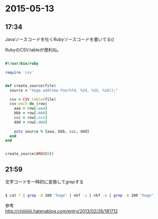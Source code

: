 # 2015-05-13

## 17:34

Javaソースコードを吐くRubyソースコードを書いてる()

RubyのCSV.tableが便利ね。

```ruby

#!/usr/bin/ruby

require 'csv'


def create_source(file)
  source = "hoge.add(new Foo(%7d, %2d, %2d, %2d));"

  csv = CSV.table(file)
  csv.each do |row|
    aaa = row[:aaa]
    bbb = row[:bbb]
    ccc = row[:ccc]
    ddd = row[:ddd]
    
    puts source % [aaa, bbb, ccc, ddd]
  end
end


create_source(ARGV[0])

```

## 21:59

文字コードを一時的に変換してgrepする

```bash

$ cat * | grep -A 100 "hoge" | nkf -s | nkf -w | grep -A 100 "hoge"


```

参考  
http://chiiiiiiiii.hatenablog.com/entry/2013/02/26/181712
